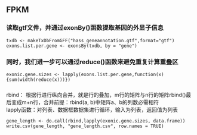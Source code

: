 ## FPKM

### 读取gtf文件，并通过exonBy()函数提取基因的外显子信息  
```
txdb <- makeTxDbFromGFF("hass_geneannotation.gtf",format="gtf")
exons.list.per.gene <- exonsBy(txdb, by = "gene")
```

### 同时，我们进一步可以通过reduce()函数来避免重复计算重叠区
```
exonic.gene.sizes <- lapply(exons.list.per.gene,function(x){sum(width(reduce(x)))})
```
### 

rbind： 根据行进行纵向合并，就是行的叠加，m行的矩阵与n行的矩阵rbind()最后变成m+n行，合并前提：rbind(a, b)中矩阵a、b的列数必需相符  
lapply函数：对列表、数据框数据集进行循环，输入为列表，返回值为列表
```
gene_length <- do.call(rbind,lapply(exonic.gene.sizes, data.frame))
write.csv(gene_length, "gene_length.csv", row.names = TRUE)
```
